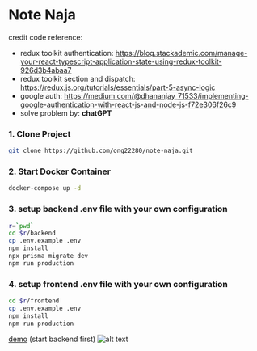 # Note Naja

credit code reference:
  - redux toolkit authentication: https://blog.stackademic.com/manage-your-react-typescript-application-state-using-redux-toolkit-926d3b4abaa7
  - redux toolkit section and dispatch: https://redux.js.org/tutorials/essentials/part-5-async-logic
  - google auth: https://medium.com/@dhananjay_71533/implementing-google-authentication-with-react-js-and-node-js-f72e306f26c9
  - solve problem by: **chatGPT**

### 1. Clone Project
```bash
git clone https://github.com/ong22280/note-naja.git
```

### 2. Start Docker Container
```bash
docker-compose up -d
```

### 3. setup backend .env file with your own configuration
```bash
r=`pwd`
cd $r/backend
cp .env.example .env
npm install
npx prisma migrate dev
npm run production
```

### 4. setup frontend .env file with your own configuration
```bash
cd $r/frontend
cp .env.example .env
npm install
npm run production
```

[demo](https://note-naja.sittipong.dev/) (start backend first)
![alt text](https://scontent.fbkk10-1.fna.fbcdn.net/v/t1.15752-9/423036331_401356272301291_7024878083328651487_n.png?_nc_cat=106&ccb=1-7&_nc_sid=8cd0a2&_nc_eui2=AeEQYRAs34bW2MEXDqdx65Giyyv83Ir2U_vLK_zcivZT-yYvsQgYcZ5Uc6_iTnyReCC3HX89A6uRsRo6xxfr6z2t&_nc_ohc=8Ecu0HVHVZIAX90zWAg&_nc_ht=scontent.fbkk10-1.fna&oh=03_AdQnq0Uj647V3ocP4b_TRSZGSJ1-g2ii9OzyOsdjoHfpbA&oe=65F17C73)
